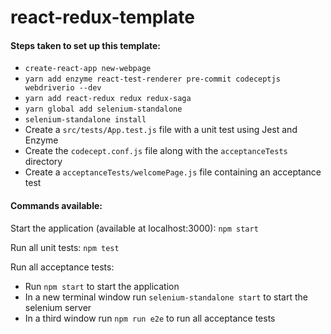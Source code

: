 # react-redux-template

#### Steps taken to set up this template:
- `create-react-app new-webpage`
- `yarn add enzyme react-test-renderer pre-commit codeceptjs webdriverio --dev`
- `yarn add react-redux redux redux-saga`
- `yarn global add selenium-standalone`
- `selenium-standalone install`
- Create a `src/tests/App.test.js` file with a unit test using Jest and Enzyme
- Create the `codecept.conf.js` file along with the `acceptanceTests` directory
- Create a `acceptanceTests/welcomePage.js` file containing an acceptance test


#### Commands available:
Start the application (available at localhost:3000): `npm start`

Run all unit tests: `npm test`

Run all acceptance tests:
  - Run `npm start` to start the application
  - In a new terminal window run  `selenium-standalone start` to start the selenium server
  - In a third window run `npm run e2e` to run all acceptance tests
